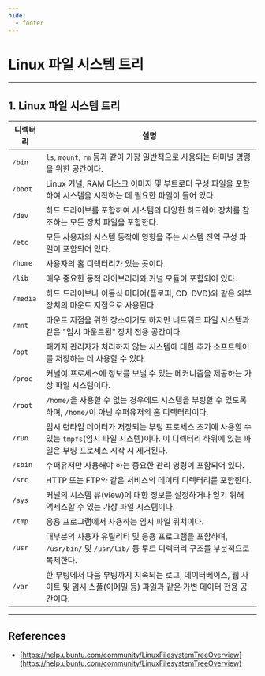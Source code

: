 ```yaml
---
hide:
  - footer
---
```


# Linux 파일 시스템 트리

---

## 1. Linux 파일 시스템 트리

| 디렉터리 | 설명                                                                                                                                                            |
| -------- | --------------------------------------------------------------------------------------------------------------------------------------------------------------- |
| `/bin`   | `ls`, `mount`, `rm` 등과 같이 가장 일반적으로 사용되는 터미널 명령을 위한 공간이다.                                                                             |
| `/boot`  | Linux 커널, RAM 디스크 이미지 및 부트로더 구성 파일을 포함하여 시스템을 시작하는 데 필요한 파일이 들어 있다.                                                    |
| `/dev`   | 하드 드라이브를 포함하여 시스템의 다양한 하드웨어 장치를 참조하는 모든 장치 파일을 포함한다.                                                                    |
| `/etc`   | 모든 사용자의 시스템 동작에 영향을 주는 시스템 전역 구성 파일이 포함되어 있다.                                                                                  |
| `/home`  | 사용자의 홈 디렉터리가 있는 곳이다.                                                                                                                             |
| `/lib`   | 매우 중요한 동적 라이브러리와 커널 모듈이 포함되어 있다.                                                                                                        |
| `/media` | 하드 드라이브나 이동식 미디어(플로피, CD, DVD)와 같은 외부 장치의 마운트 지점으로 사용된다.                                                                     |
| `/mnt`   | 마운트 지점을 위한 장소이기도 하지만 네트워크 파일 시스템과 같은 "임시 마운트된" 장치 전용 공간이다.                                                            |
| `/opt`   | 패키지 관리자가 처리하지 않는 시스템에 대한 추가 소프트웨어를 저장하는 데 사용할 수 있다.                                                                       |
| `/proc`  | 커널이 프로세스에 정보를 보낼 수 있는 메커니즘을 제공하는 가상 파일 시스템이다.                                                                                 |
| `/root`  | `/home/`을 사용할 수 없는 경우에도 시스템을 부팅할 수 있도록 하며, `/home/`이 아닌 수퍼유저의 홈 디렉터리이다.                                                  |
| `/run`   | 임시 런타임 데이터가 저장되는 부팅 프로세스 초기에 사용할 수 있는 `tmpfs`(임시 파일 시스템)이다. 이 디렉터리 하위에 있는 파일은 부팅 프로세스 시작 시 제거된다. |
| `/sbin`  | 수퍼유저만 사용해야 하는 중요한 관리 명령이 포함되어 있다.                                                                                                      |
| `/src`   | HTTP 또는 FTP와 같은 서비스의 데이터 디렉터리를 포함한다.                                                                                                       |
| `/sys`   | 커널의 시스템 뷰(view)에 대한 정보를 설정하거나 얻기 위해 액세스할 수 있는 가상 파일 시스템이다.                                                                |
| `/tmp`   | 응용 프로그램에서 사용하는 임시 파일 위치이다.                                                                                                                  |
| `/usr`   | 대부분의 사용자 유틸리티 및 응용 프로그램을 포함하며, `/usr/bin/` 및 `/usr/lib/` 등 루트 디렉터리 구조를 부분적으로 복제한다.                                   |
| `/var`   | 한 부팅에서 다음 부팅까지 지속되는 로그, 데이터베이스, 웹 사이트 및 임시 스풀(이메일 등) 파일과 같은 가변 데이터 전용 공간이다.                                 |

---

## References

- [https://help.ubuntu.com/community/LinuxFilesystemTreeOverview](https://help.ubuntu.com/community/LinuxFilesystemTreeOverview)
